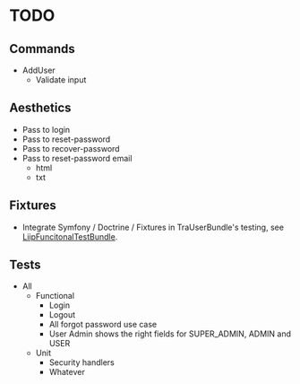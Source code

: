 # TODO #

## Commands ##

 - AddUser
   - Validate input

## Aesthetics ##

 - Pass to login 
 - Pass to reset-password
 - Pass to recover-password
 - Pass to reset-password email
   - html
   - txt

## Fixtures ##

 - Integrate Symfony / Doctrine / Fixtures in TraUserBundle's testing, 
   see [LiipFuncitonalTestBundle](https://github.com/liip/LiipFunctionalTestBundle).

## Tests ##

 - All
   - Functional
     - Login
     - Logout
     - All forgot password use case
     - User Admin shows the right fields for SUPER_ADMIN, ADMIN and USER
   - Unit
     - Security handlers
     - Whatever